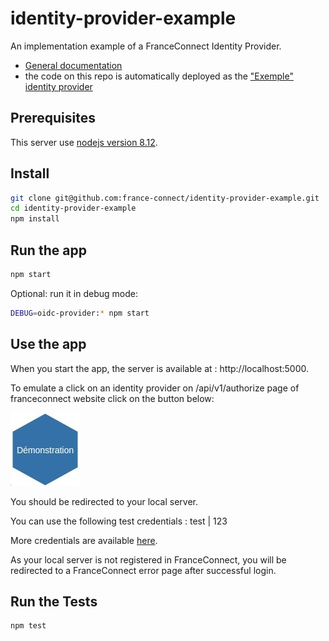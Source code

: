 # identity-provider-example

An implementation example of a FranceConnect Identity Provider.

- [General documentation](https://partenaires.franceconnect.gouv.fr/fcp/fournisseur-identite)
- the code on this repo is automatically deployed as the ["Exemple" identity provider](https://identity-provider-example.herokuapp.com/)

## Prerequisites

This server use [nodejs version 8.12](https://nodejs.org/en/download/).

## Install

```bash
git clone git@github.com:france-connect/identity-provider-example.git
cd identity-provider-example
npm install
```

## Run the app

```bash
npm start
```

Optional: run it in debug mode:
```bash
DEBUG=oidc-provider:* npm start
```

## Use the app

When you start the app, the server is available at : http://localhost:5000.

To emulate a click on an identity provider on /api/v1/authorize page of franceconnect website click on the button below:

[![identity-provider-button](/src/public/identity-provider-button.jpg)](http://localhost:5000/user/authorize?state=c27742978ca0a599b9b0c8aac6075acd741f7885815e4b3b101298930d3ca690&nonce=71e1dc73cd58414cfe889c33e0862a1da1cf7faf2e236d8d4f6ec4ae8310703f&response_type=code&client_id=09a1a257648c1742c74d6a3d84b31943&redirect_uri=https%3A%2F%2Ffcp.integ01.dev-franceconnect.fr%2Foidc_callback&scope=openid%20profile%20email%20address%20phone%20birth)

You should be redirected to your local server.

You can use the following test credentials : test | 123

More credentials are available [here](/database.csv).

As your local server is not registered in FranceConnect, you will be redirected to a FranceConnect error page after successful login.

## Run the Tests

```bash
npm test
```
